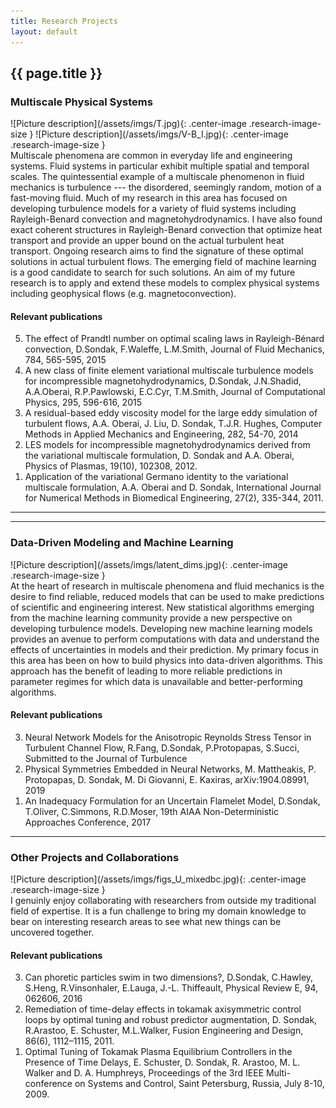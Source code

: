 ```yaml
---
title: Research Projects
layout: default
---
```


## {{ page.title }}

### Multiscale Physical Systems
<div class="row" markdown="1">
<div class="col-1 col-s-1" markdown="1">
![Picture description](/assets/imgs/T.jpg){: .center-image .research-image-size }
![Picture description](/assets/imgs/V-B_I.jpg){: .center-image .research-image-size }
</div>
<div class="col-2 col-s-2" markdown="1">
Multiscale phenomena are common in everyday life and engineering systems.  Fluid systems in particular exhibit multiple
spatial and temporal scales.  The quintessential example of a multiscale phenomenon in fluid mechanics is turbulence --- the
disordered, seemingly random, motion of a fast-moving fluid.  Much of my research in this area has focused on developing
turbulence models for a variety of fluid systems including Rayleigh-Benard convection and magnetohydrodynamics.  I have also
found exact coherent structures in Rayleigh-Benard convection that optimize heat transport and provide an upper bound on the
actual turbulent heat transport.  Ongoing research aims to find the signature of these optimal solutions in actual turbulent
flows.  The emerging field of machine learning is a good candidate to search for such solutions.  An aim of my future
research is to apply and extend these models to complex physical systems including geophysical flows (e.g.
magnetoconvection).

</div>
</div>

#### Relevant publications
<ol reversed>
   <li>
      The effect of Prandtl number on optimal scaling laws in Rayleigh-Bénard convection, D.Sondak, F.Waleffe,
   L.M.Smith, Journal of Fluid Mechanics, 784, 565-595, 2015
   </li>
   <li>
      A new class of finite element variational multiscale turbulence models for incompressible magnetohydrodynamics,
   D.Sondak, J.N.Shadid, A.A.Oberai, R.P.Pawlowski, E.C.Cyr, T.M.Smith, Journal of Computational Physics,
   295, 596-616, 2015
   </li>
   <li>
      A residual-based eddy viscosity model for the large eddy simulation of turbulent flows, A.A. Oberai, J. Liu, D.
   Sondak, T.J.R. Hughes, Computer Methods in Applied Mechanics and Engineering, 282, 54-70, 2014
   </li>
   <li>
      LES models for incompressible magnetohydrodynamics derived from the variational multiscale formulation, D.
   Sondak and A.A. Oberai, Physics of Plasmas, 19(10), 102308, 2012.
   </li>
   <li>
      Application of the variational Germano identity to the variational multiscale formulation, A.A. Oberai and D.
   Sondak, International Journal for Numerical Methods in Biomedical Engineering, 27(2), 335-344, 2011.
   </li>
</ol>

---

<!--
### Magnetohydrodynamics
<div class="row" markdown="1">
<div class="col-1 col-s-1" markdown="1">
![Picture description](/assets/imgs/V-B_I.jpg){: .center-image .research-image-size }
</div>
<div class="col-2 col-s-2" markdown="1">
Description of the research.


</div>
</div>
-->

---

### Data-Driven Modeling and Machine Learning
<div class="row" markdown="1">
<div class="col-1 col-s-1" markdown="1">
![Picture description](/assets/imgs/latent_dims.jpg){: .center-image .research-image-size }
</div>
<div class="col-2 col-s-2" markdown="1">
At the heart of research in multiscale phenomena and fluid mechanics is the desire to find reliable, reduced models that can
be used to make predictions of scientific and engineering interest.  New statistical algorithms emerging from the machine
learning community provide a new perspective on developing turbulence models.  Developing new machine learning models
provides an avenue to perform computations with data and understand the effects of uncertainties in models and their
prediction.  My primary focus in this area has been on how to build physics into data-driven algorithms.  This approach has
the benefit of leading to more reliable predictions in parameter regimes for which data is unavailable and better-performing
algorithms.

</div>
</div>

#### Relevant publications
<ol reversed>
   <li>
   Neural Network Models for the Anisotropic Reynolds Stress Tensor in Turbulent Channel Flow, R.Fang, D.Sondak,
P.Protopapas, S.Succi, Submitted to the Journal of Turbulence
   </li>
   <li>
   Physical Symmetries Embedded in Neural Networks, M. Mattheakis, P. Protopapas, D. Sondak, M. Di Giovanni,
   E. Kaxiras, arXiv:1904.08991, 2019
   </li>
   <li>
   An Inadequacy Formulation for an Uncertain Flamelet Model, D.Sondak, T.Oliver, C.Simmons,
   R.D.Moser, 19th AIAA Non-Deterministic Approaches Conference, 2017
   </li>
</ol>

---


### Other Projects and Collaborations
<div class="row" markdown="1">
<div class="col-1 col-s-1" markdown="1">
![Picture description](/assets/imgs/figs_U_mixedbc.jpg){: .center-image .research-image-size }
</div>
<div class="col-2 col-s-2" markdown="1">
I genuinly enjoy collaborating with researchers from outside my traditional field of expertise.  It is a fun challenge to
bring my domain knowledge to bear on interesting research areas to see what new things can be uncovered together.


</div>
</div>

#### Relevant publications
<ol reversed>
   <li>
      Can phoretic particles swim in two dimensions?, D.Sondak, C.Hawley, S.Heng, R.Vinsonhaler, E.Lauga, J.-L.
   Thiffeault, Physical Review E, 94, 062606, 2016
   </li>
   <li>
      Remediation of time-delay effects in tokamak axisymmetric control loops by optimal tuning and robust predictor
   augmentation, D. Sondak, R.Arastoo, E. Schuster, M.L.Walker, Fusion Engineering and Design, 86(6), 1112–1115,
   2011.
   </li>
   <li>
      Optimal Tuning of Tokamak Plasma Equilibrium Controllers in the Presence of Time Delays, E. Schuster, D.
   Sondak, R. Arastoo, M. L. Walker and D. A. Humphreys, Proceedings of the 3rd IEEE Multi-conference on
   Systems and Control, Saint Petersburg, Russia, July 8-10, 2009.
   </li>
</ol>
